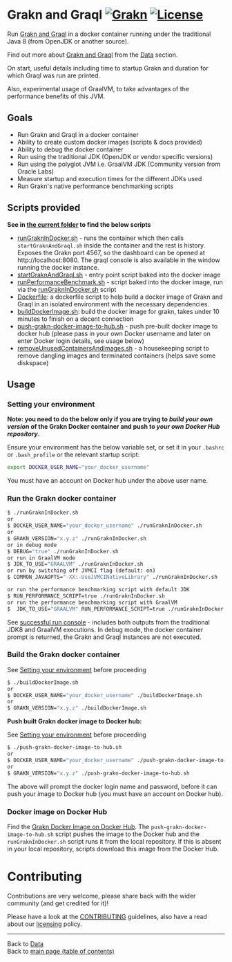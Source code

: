 # Grakn and Graql [![Grakn](https://img.shields.io/docker/pulls/neomatrix369/grakn.svg)](https://hub.docker.com/r/neomatrix369/grakn) [![License](https://img.shields.io/badge/License-Apache%202.0-blue.svg)](https://opensource.org/licenses/Apache-2.0)

Run [Grakn and Graql](http://grakn.ai) in a docker container running under the traditional Java 8 (from OpenJDK or another source).

Find out more about [Grakn and Graql](http://grakn.ai) from the [Data](../../../../../data/README.md#databases) section.

On start, useful details including time to startup Grakn and duration for which Graql was run are printed.

Also, experimental usage of GraalVM, to take advantages of the performance benefits of this JVM. 

## Goals

- Run Grakn and Graql in a docker container
- Ability to create custom docker images (scripts & docs provided)
- Ability to debug the docker container
- Run using the traditional JDK (OpenJDK or vendor specific versions)
- Run using the polyglot JVM i.e. GraalVM JDK (Community version from Oracle Labs)
- Measure startup and execution times for the different JDKs used
- Run Grakn's native performance benchmarking scripts

## Scripts provided

**See in [the current folder](../grakn) to find the below scripts**

- [runGraknInDocker.sh](./runGraknInDocker.sh) - runs the container which then calls `startGraknAndGraql.sh` inside the container and the rest is history.  Exposes the Grakn port 4567, so the dashboard can be opened at http://localhost:8080. The graql console is also available in the window running the docker instance.
- [startGraknAndGraql.sh](./startGraknAndGraql.sh) - entry point script baked into the docker image
- [runPerformanceBenchmark.sh](./runPerformanceBenchmark.sh) - script baked into the docker image, run via the [runGraknInDocker.sh](./runGraknInDocker.sh) script
- [Dockerfile](./Dockerfile): a dockerfile script to help build a docker image of Grakn and Graql in an isolated environment with the necessary dependencies.
- [buildDockerImage.sh](./buildDockerImage.sh): build the docker image for grakn, takes under 10 minutes to finish on a decent connection
- [push-grakn-docker-image-to-hub.sh](./push-grakn-docker-image-to-hub.sh) - push pre-built docker image to docker hub (please pass in your own Docker username and later on enter Docker login details, see usage below)
- [removeUnusedContainersAndImages.sh](./removeUnusedContainersAndImages.sh) - a housekeeping script to remove dangling images and terminated containers (helps save some diskspace)

## Usage

### Setting your environment

**Note: you need to do the below only if you are trying to _build your own version_ of the Grakn Docker container and push to _your own Docker Hub repository_.**

Ensure your environment has the below variable set, or set it in your `.bashrc` or `.bash_profile` or the relevant startup script:

```bash
export DOCKER_USER_NAME="your_docker_username"
```
You must have an account on Docker hub under the above user name. 

### Run the Grakn docker container

```bash
$ ./runGraknInDocker.sh
or
$ DOCKER_USER_NAME="your_docker_username" ./runGraknInDocker.sh
or
$ GRAKN_VERSION="x.y.z" ./runGraknInDocker.sh
or in debug mode
$ DEBUG="true" ./runGraknInDocker.sh
or run in GraalVM mode
$ JDK_TO_USE="GRAALVM" ./runGraknInDocker.sh
or run by switching off JVMCI flag (default: on)
$ COMMON_JAVAOPTS="-XX:-UseJVMCINativeLibrary" ./runGraknInDocker.sh

or run the performance benchmarking script with default JDK
$ RUN_PERFORMANCE_SCRIPT=true ./runGraknInDocker.sh
or run the performance benchmarking script with GraalVM
$  JDK_TO_USE="GRAALVM" RUN_PERFORMANCE_SCRIPT=true ./runGraknInDocker.sh
```

See [successful run console](successful-run-console.md) - includes both outputs from the traditional JDK8 and GraalVM executions. 
In debug mode, the docker container prompt is returned, the Grakn and Graql instances are not executed.

### Build the Grakn docker container

See [Setting your environment](#setting-your-environment) before proceeding

```bash
$ ./buildDockerImage.sh
or
$ DOCKER_USER_NAME="your_docker_username" ./buildDockerImage.sh
or
$ GRAKN_VERSION="x.y.z" ./buildDockerImage.sh
```

**Push built Grakn docker image to Docker hub:**

See [Setting your environment](#setting-your-environment) before proceeding

```bash
$ ./push-grakn-docker-image-to-hub.sh
or
$ DOCKER_USER_NAME="your_docker_username" ./push-grakn-docker-image-to-hub.sh
or
$ GRAKN_VERSION="x.y.z" ./push-grakn-docker-image-to-hub.sh
```

The above will prompt the docker login name and password, before it can push your image to Docker hub (you must have an account on Docker hub).

### Docker image on Docker Hub

Find the [Grakn Docker Image on Docker Hub](https://hub.docker.com/r/neomatrix369/grakn). The `push-grakn-docker-image-to-hub.sh` script pushes the image to the Docker hub and the `runGraknInDocker.sh` script runs it from the local repository. If this is absent in your local repository, scripts download this image from the Docker Hub.

# Contributing

Contributions are very welcome, please share back with the wider community (and get credited for it)!

Please have a look at the [CONTRIBUTING](../../../../../CONTRIBUTING.md) guidelines, also have a read about our [licensing](../../../../../LICENSE.md) policy.

---

Back to [Data](../../../../../data/README.md)</br>
Back to [main page (table of contents)](../../../../../README.md)